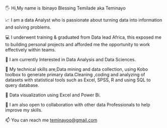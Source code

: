 🖐️ Hi,My name is Ibinayo Blessing Temilade aka Teminayo

📈 I am a data Analyst who is passionate about turning data into information and solving problems.

💻 I underwent training & graduated from Data lead Africa, this exposed me to building personal projects and afforded me the opportunity to work effectively within teams.

👀 I am currently Interested in Data Analysis and Data Sciences.

🌱 My technical skills are;Data mining and data collection, using  Kobo toolbox to generate primary data.Cleaning ,coding and analyzing of datasets with statistical tools such as Excel, SPSS, R and  using SQL to query database.

🌆 Data visualization using Excel and Power Bi.

👯 I am also open to collaboration with other data Professionals to help improve my skills.

📫 You can  reach me teminayoo@gmail.com
